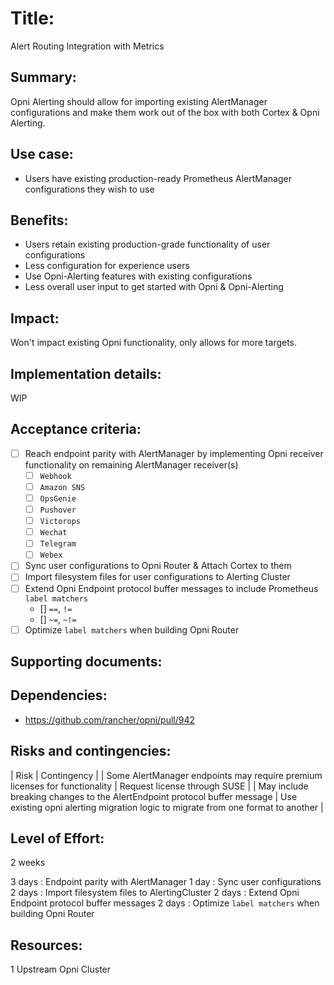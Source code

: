 # Title:

Alert Routing Integration with Metrics

## Summary:

Opni Alerting should allow for importing existing AlertManager configurations and make them work out of the box with both Cortex & Opni Alerting.

## Use case:

- Users have existing production-ready Prometheus AlertManager configurations they wish to use

## Benefits:

- Users retain existing production-grade functionality of user configurations
- Less configuration for experience users
- Use Opni-Alerting features with existing configurations
- Less overall user input to get started with Opni & Opni-Alerting

## Impact:

Won't impact existing Opni functionality, only allows for more targets.

## Implementation details:

WIP

## Acceptance criteria:

- [ ] Reach endpoint parity with AlertManager by implementing Opni receiver functionality on remaining AlertManager receiver(s)
  - [ ] `Webhook`
  - [ ] `Amazon SNS`
  - [ ] `OpsGenie`
  - [ ] `Pushover`
  - [ ] `Victorops`
  - [ ] `Wechat`
  - [ ] `Telegram`
  - [ ] `Webex`
- [ ] Sync user configurations to Opni Router & Attach Cortex to them
- [ ] Import filesystem files for user configurations to Alerting Cluster
- [ ] Extend Opni Endpoint protocol buffer messages to include Prometheus `label matchers`
  - [] `==`, `!=`
  - [] `~=`, `~!=`
- [ ] Optimize `label matchers` when building Opni Router

## Supporting documents:

## Dependencies:

- https://github.com/rancher/opni/pull/942

## Risks and contingencies:

| Risk | Contingency |
| Some AlertManager endpoints may require premium licenses for functionality | Request license through SUSE |
| May include breaking changes to the AlertEndpoint protocol buffer message | Use existing opni alerting migration logic to migrate from one format to another |

## Level of Effort:

2 weeks

3 days : Endpoint parity with AlertManager
1 day : Sync user configurations
2 days : Import filesystem files to AlertingCluster
2 days : Extend Opni Endpoint protocol buffer messages
2 days : Optimize `label matchers` when building Opni Router

## Resources:

1 Upstream Opni Cluster
